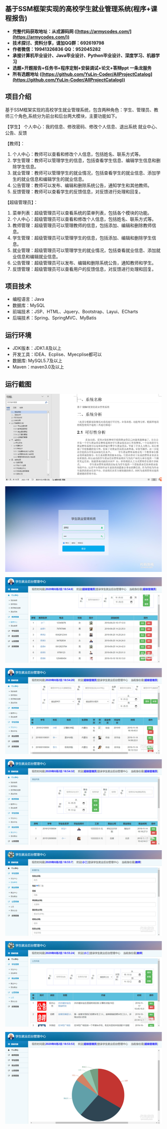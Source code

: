 ## 基于SSM框架实现的高校学生就业管理系统(程序+课程报告)

- <b>完整代码获取地址：从戎源码网 ([https://armycodes.com/](https://armycodes.com/))</b>
- <b>技术探讨、资料分享，请加QQ群：692619798</b> 
- <b>作者微信：19941326836  QQ：952045282</b> 
- <b>承接计算机毕业设计、Java毕业设计、Python毕业设计、深度学习、机器学习</b>
- <b>选题+开题报告+任务书+程序定制+安装调试+论文+答辩ppt 一条龙服务</b>
- <b>所有选题地址 ([https://github.com/YuLin-Coder/AllProjectCatalog](https://github.com/YuLin-Coder/AllProjectCatalog)) </b>

## 项目介绍
基于SSM框架实现的高校学生就业管理系统，包含两种角色：学生、管理员、教师三个角色,系统分为前台和后台两大模块，主要功能如下。

【学生】
个人中心：我的信息、修改密码、修改个人信息、退出系统
就业中心、公告、反馈

【教师】：
1. 个人中心：教师可以查看和修改个人信息，包括姓名、联系方式等。
2. 学生管理：教师可以管理学生的信息，包括查看学生信息、编辑学生信息和删除学生信息。
3. 就业管理：教师可以管理学生的就业情况，包括查看学生的就业信息、添加学生的就业信息和编辑学生的就业信息。
4. 公告管理：教师可以发布、编辑和删除系统公告，通知学生和其他教师。
5. 反馈管理：教师可以查看学生的反馈信息，对反馈进行处理和回复。

【超级管理员】：
1. 菜单列表：超级管理员可以查看系统的菜单列表，包括各个模块的功能。
2. 个人中心：超级管理员可以查看和修改个人信息，包括姓名、联系方式等。
3. 教师管理：超级管理员可以管理教师的信息，包括添加、编辑和删除教师信息。
4. 学生管理：超级管理员可以管理学生的信息，包括添加、编辑和删除学生信息。
5. 就业管理：超级管理员可以管理学生的就业情况，包括查看就业信息、添加就业信息和编辑就业信息。
6. 公告管理：超级管理员可以发布、编辑和删除系统公告，通知教师和学生。
7. 反馈管理：超级管理员可以查看用户的反馈信息，对反馈进行处理和回复。

## 项目技术
- 编程语言：Java
- 数据库：MySQL
- 前端技术：JSP、HTML、Jquery、Bootstrap、Layui、ECharts
- 后端技术：Spring、SpringMVC、MyBatis

## 运行环境
- JDK版本：JDK1.8及以上
- 开发工具：IDEA、Ecplise、Myecplise都可以
- 数据库: MySQL5.7及以上
- Maven：maven3.0及以上

## 运行截图
![](screenshot/1.png)

![](screenshot/2.jpg)

![](screenshot/3.jpg)

![](screenshot/4.jpg)

![](screenshot/5.jpg)

![](screenshot/6.jpg)

![](screenshot/7.jpg)

![](screenshot/8.jpg)
